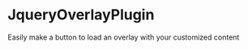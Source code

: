 JqueryOverlayPlugin
===================

Easily make a button to load an overlay with your customized content
